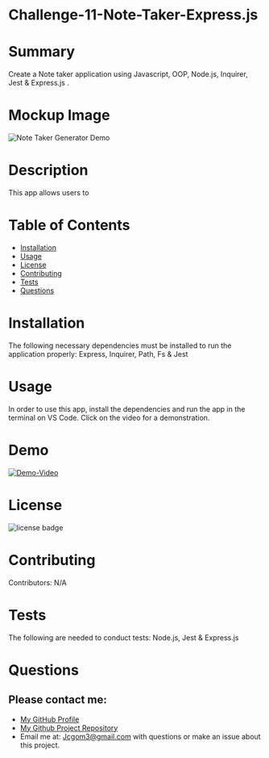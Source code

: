 # Challenge-11-Note-Taker-Express.js


# Summary
Create a Note taker application using Javascript, OOP, Node.js, Inquirer, Jest & Express.js .

# Mockup Image
![Note Taker Generator Demo](./Develop/assets/images/)

# Description
This app allows users to 
# Table of Contents 
* [Installation](#installation)
* [Usage](#usage)
* [License](#license)
* [Contributing](#contributing)
* [Tests](#tests)
* [Questions](#questions)
# Installation
The following necessary dependencies must be installed to run the application properly: Express, Inquirer, Path, Fs & Jest
# Usage
In order to use this app, install the dependencies and run the app in the terminal on VS Code. Click on the video for a demonstration. 
# Demo
[![Demo-Video](Develop/assets/images/DemoVideo.png)](https://drive.google.com/file/d/ )

# License
![license badge](https://img.shields.io/badge/license-MIT-brightgreen)
# Contributing
​Contributors: N/A
# Tests
The following are needed to conduct tests: Node.js, Jest & Express.js
# Questions
## Please contact me:
  * [My GitHub Profile](https://github.com/jcgom3)
  * [My Github Project Repository]( https://jcgom3.github.io/Challenge-10-MyTeamGenerator/)
  * Email me at: [Jcgom3@gmail.com](mailto:Jcgom3@gmail.com) with questions or make an issue about this project.

